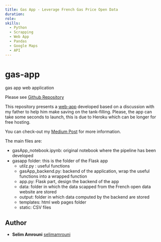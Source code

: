 ```yaml
---
title: Gas App - Leverage French Gas Price Open Data
duration: 
role: 
skills:
  - Python
  - Scrapping
  - Web App
  - Pandas
  - Google Maps
  - API
---
```


# gas-app
gas app web application

Please see [Github Repository](https://github.com/selimamrouni/gas-app)

This repository presents a [web-app](https://gas-app-usa.herokuapp.com/) developed based on a discussion with my father to help him make saving on the tank-filling. 
Please, the app can take some seconds to launch, this is due to Heroku which can be longer for free hosting.

You can check-out my [Medium Post](https://medium.com/@selimamrouni/leverage-french-government-open-data-to-make-savings-on-gas-tank-filling-b09ecc68a230) for more information. 

The main files are:
- gasApp_notebook.ipynb: original notebook where the pipeline has been developed 
- gasapp folder: this is the folder of the Flask app
  - utilz.py : useful functions 
  - gasApp_backend.py: backend of the application, wrap the useful functions into a wrapped function
  - app.py: Flask part, design the backend of the app 
  - data: folder in which the data scapped from the French open data website are stored 
  - output: folder in which data computed by the backend are stored
  - templates: html web pages folder
  - static: CSV files

## Author

* **Selim Amrouni** [selimamrouni](https://github.com/selimamrouni)